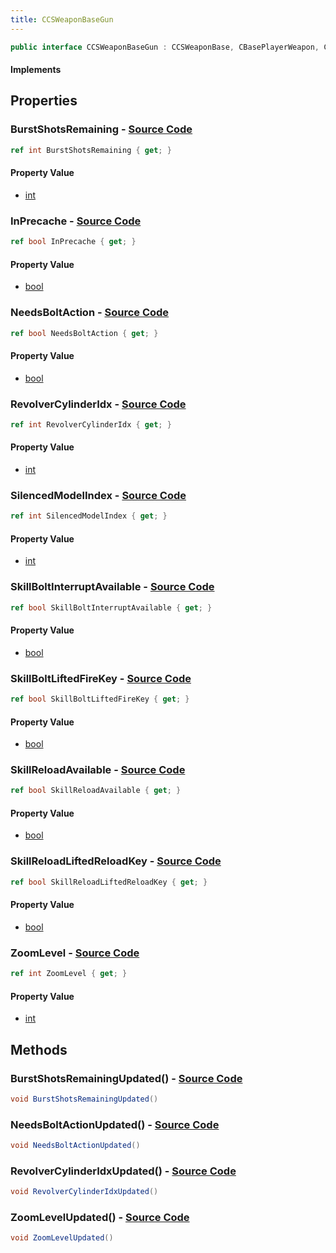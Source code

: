 ```yaml
---
title: CCSWeaponBaseGun
---
```


```csharp
public interface CCSWeaponBaseGun : CCSWeaponBase, CBasePlayerWeapon, CEconEntity, CBaseFlex, CBaseAnimGraph, CBaseModelEntity, CBaseEntity, CEntityInstance, ISchemaClass<CEntityInstance>, ISchemaClass<CBaseEntity>, ISchemaClass<CBaseModelEntity>, ISchemaClass<CBaseAnimGraph>, ISchemaClass<CBaseFlex>, ISchemaClass<CEconEntity>, ISchemaClass<CBasePlayerWeapon>, ISchemaClass<CCSWeaponBase>, ISchemaClass<CCSWeaponBaseGun>, ISchemaField, ISchemaClass, INativeHandle
```

#### Implements

## Properties

### **BurstShotsRemaining** - [Source Code](https://github.com/swiftly-solution/swiftlys2/blob/main/managed/src/SwiftlyS2.Generated/Schemas/Interfaces/CCSWeaponBaseGun.cs#L18)

```csharp
ref int BurstShotsRemaining { get; }
```

#### Property Value

- [int](https://learn.microsoft.com/dotnet/api/system.int32)

### **InPrecache** - [Source Code](https://github.com/swiftly-solution/swiftlys2/blob/main/managed/src/SwiftlyS2.Generated/Schemas/Interfaces/CCSWeaponBaseGun.cs#L22)

```csharp
ref bool InPrecache { get; }
```

#### Property Value

- [bool](https://learn.microsoft.com/dotnet/api/system.boolean)

### **NeedsBoltAction** - [Source Code](https://github.com/swiftly-solution/swiftlys2/blob/main/managed/src/SwiftlyS2.Generated/Schemas/Interfaces/CCSWeaponBaseGun.cs#L24)

```csharp
ref bool NeedsBoltAction { get; }
```

#### Property Value

- [bool](https://learn.microsoft.com/dotnet/api/system.boolean)

### **RevolverCylinderIdx** - [Source Code](https://github.com/swiftly-solution/swiftlys2/blob/main/managed/src/SwiftlyS2.Generated/Schemas/Interfaces/CCSWeaponBaseGun.cs#L26)

```csharp
ref int RevolverCylinderIdx { get; }
```

#### Property Value

- [int](https://learn.microsoft.com/dotnet/api/system.int32)

### **SilencedModelIndex** - [Source Code](https://github.com/swiftly-solution/swiftlys2/blob/main/managed/src/SwiftlyS2.Generated/Schemas/Interfaces/CCSWeaponBaseGun.cs#L20)

```csharp
ref int SilencedModelIndex { get; }
```

#### Property Value

- [int](https://learn.microsoft.com/dotnet/api/system.int32)

### **SkillBoltInterruptAvailable** - [Source Code](https://github.com/swiftly-solution/swiftlys2/blob/main/managed/src/SwiftlyS2.Generated/Schemas/Interfaces/CCSWeaponBaseGun.cs#L32)

```csharp
ref bool SkillBoltInterruptAvailable { get; }
```

#### Property Value

- [bool](https://learn.microsoft.com/dotnet/api/system.boolean)

### **SkillBoltLiftedFireKey** - [Source Code](https://github.com/swiftly-solution/swiftlys2/blob/main/managed/src/SwiftlyS2.Generated/Schemas/Interfaces/CCSWeaponBaseGun.cs#L34)

```csharp
ref bool SkillBoltLiftedFireKey { get; }
```

#### Property Value

- [bool](https://learn.microsoft.com/dotnet/api/system.boolean)

### **SkillReloadAvailable** - [Source Code](https://github.com/swiftly-solution/swiftlys2/blob/main/managed/src/SwiftlyS2.Generated/Schemas/Interfaces/CCSWeaponBaseGun.cs#L28)

```csharp
ref bool SkillReloadAvailable { get; }
```

#### Property Value

- [bool](https://learn.microsoft.com/dotnet/api/system.boolean)

### **SkillReloadLiftedReloadKey** - [Source Code](https://github.com/swiftly-solution/swiftlys2/blob/main/managed/src/SwiftlyS2.Generated/Schemas/Interfaces/CCSWeaponBaseGun.cs#L30)

```csharp
ref bool SkillReloadLiftedReloadKey { get; }
```

#### Property Value

- [bool](https://learn.microsoft.com/dotnet/api/system.boolean)

### **ZoomLevel** - [Source Code](https://github.com/swiftly-solution/swiftlys2/blob/main/managed/src/SwiftlyS2.Generated/Schemas/Interfaces/CCSWeaponBaseGun.cs#L16)

```csharp
ref int ZoomLevel { get; }
```

#### Property Value

- [int](https://learn.microsoft.com/dotnet/api/system.int32)

## Methods

### **BurstShotsRemainingUpdated()** - [Source Code](https://github.com/swiftly-solution/swiftlys2/blob/main/managed/src/SwiftlyS2.Generated/Schemas/Interfaces/CCSWeaponBaseGun.cs#L37)

```csharp
void BurstShotsRemainingUpdated()
```

### **NeedsBoltActionUpdated()** - [Source Code](https://github.com/swiftly-solution/swiftlys2/blob/main/managed/src/SwiftlyS2.Generated/Schemas/Interfaces/CCSWeaponBaseGun.cs#L38)

```csharp
void NeedsBoltActionUpdated()
```

### **RevolverCylinderIdxUpdated()** - [Source Code](https://github.com/swiftly-solution/swiftlys2/blob/main/managed/src/SwiftlyS2.Generated/Schemas/Interfaces/CCSWeaponBaseGun.cs#L39)

```csharp
void RevolverCylinderIdxUpdated()
```

### **ZoomLevelUpdated()** - [Source Code](https://github.com/swiftly-solution/swiftlys2/blob/main/managed/src/SwiftlyS2.Generated/Schemas/Interfaces/CCSWeaponBaseGun.cs#L36)

```csharp
void ZoomLevelUpdated()
```

